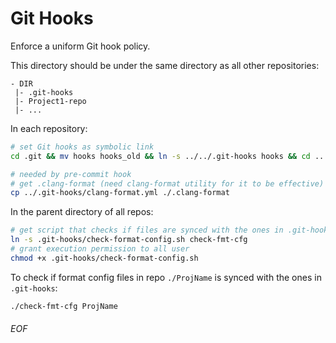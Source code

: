 # Git Hooks

Enforce a uniform Git hook policy.

This directory should be under the same directory as all other repositories:
```
- DIR
 |- .git-hooks
 |- Project1-repo
 |- ...
```

In each repository:
```bash
# set Git hooks as symbolic link
cd .git && mv hooks hooks_old && ln -s ../../.git-hooks hooks && cd ..

# needed by pre-commit hook
# get .clang-format (need clang-format utility for it to be effective)
cp ../.git-hooks/clang-format.yml ./.clang-format
```

In the parent directory of all repos:
```bash
# get script that checks if files are synced with the ones in .git-hooks
ln -s .git-hooks/check-format-config.sh check-fmt-cfg
# grant execution permission to all user
chmod +x .git-hooks/check-format-config.sh
```

To check if format config files in repo `./ProjName` is synced with the ones in `.git-hooks`:
```bash
./check-fmt-cfg ProjName
```

###### EOF

